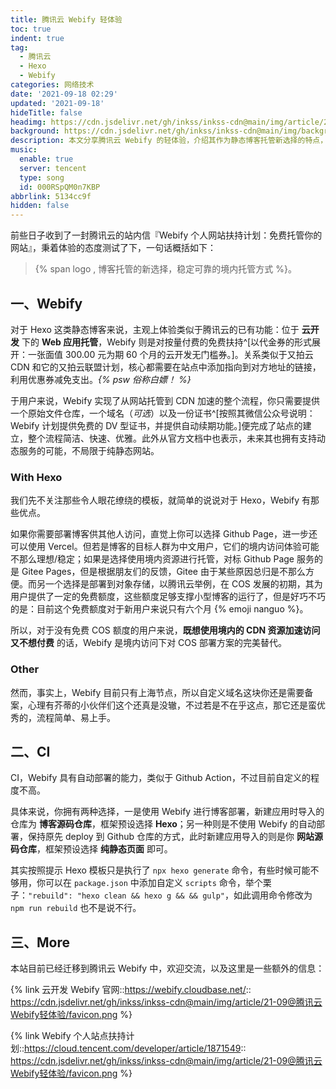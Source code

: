 ```yaml
---
title: 腾讯云 Webify 轻体验
toc: true
indent: true
tag:
  - 腾讯云
  - Hexo
  - Webify
categories: 网络技术
date: '2021-09-18 02:29'
updated: '2021-09-18'
hideTitle: false
headimg: https://cdn.jsdelivr.net/gh/inkss/inkss-cdn@main/img/article/21-09@腾讯云Webify轻体验/Hexo博客封面.png
background: https://cdn.jsdelivr.net/gh/inkss/inkss-cdn@main/img/background/wallhaven-rdplk7.avif
description: 本文分享腾讯云 Webify 的轻体验，介绍其作为静态博客托管新选择的特点，包括对 Hexo 的支持、境内托管优势、自动部署（CI）功能及与其他托管方式的对比，提及个人站点扶持计划及使用要点。
music:
  enable: true
  server: tencent
  type: song
  id: 000RSpQM0n7KBP
abbrlink: 5134cc9f
hidden: false
---
```


前些日子收到了一封腾讯云的站内信『Webify 个人网站扶持计划：免费托管你的网站』，秉着体验的态度测试了下，一句话概括如下：

> {% span logo , 博客托管的新选择，稳定可靠的境内托管方式 %}。

## 一、Webify

对于 Hexo 这类静态博客来说，主观上体验类似于腾讯云的已有功能：位于 **云开发** 下的 **Web 应用托管**，Webify 则是对按量付费的免费扶持^[以代金券的形式展开：一张面值 300.00 元为期 60 个月的云开发无门槛券。]。关系类似于又拍云 CDN 和它的又拍云联盟计划，核心都需要在站点中添加指向到对方地址的链接，利用优惠券减免支出。*{% psw 俗称白嫖！ %}*

于用户来说，Webify 实现了从网站托管到 CDN 加速的整个流程，你只需要提供一个原始文件仓库，一个域名（*可选*）以及一份证书^[按照其微信公众号说明：Webify 计划提供免费的 DV 型证书，并提供自动续期功能。]便完成了站点的建立，整个流程简洁、快速、优雅。此外从官方文档中也表示，未来其也拥有支持动态服务的可能，不局限于纯静态网站。

### With Hexo

我们先不关注那些令人眼花缭绕的模板，就简单的说说对于 Hexo，Webify 有那些优点。

如果你需要部署博客供其他人访问，直觉上你可以选择 Github Page，进一步还可以使用 Vercel。但若是博客的目标人群为中文用户，它们的境内访问体验可能不那么理想/稳定；如果是选择使用境内资源进行托管，对标 Github Page 服务的是 Gitee Pages，但是根据朋友们的反馈，Gitee 由于某些原因总归是不那么方便。而另一个选择是部署到对象存储，以腾讯云举例，在 COS 发展的初期，其为用户提供了一定的免费额度，这些额度足够支撑小型博客的运行了，但是好巧不巧的是：目前这个免费额度对于新用户来说只有六个月 {% emoji nanguo %}。

所以，对于没有免费 COS 额度的用户来说，**既想使用境内的 CDN 资源加速访问又不想付费** 的话，Webify 是境内访问下对 COS 部署方案的完美替代。

### Other

然而，事实上，Webify 目前只有上海节点，所以自定义域名这块你还是需要备案，心理有芥蒂的小伙伴们这个还真是没辙，不过若是不在乎这点，那它还是蛮优秀的，流程简单、易上手。

## 二、CI

CI，Webify 具有自动部署的能力，类似于 Github Action，不过目前自定义的程度不高。

具体来说，你拥有两种选择，一是使用 Webify 进行博客部署，新建应用时导入的仓库为 **博客源码仓库**，框架预设选择 **Hexo**；另一种则是不使用 Webify 的自动部署，保持原先 deploy 到 Github 仓库的方式，此时新建应用导入的则是你 **网站源码仓库**，框架预设选择 **纯静态页面** 即可。

其实按照提示 Hexo 模板只是执行了 `npx hexo generate` 命令，有些时候可能不够用，你可以在 `package.json` 中添加自定义 `scripts` 命令，举个栗子：`"rebuild": "hexo clean && hexo g && && gulp"`，如此调用命令修改为 `npm run rebuild` 也不是说不行。

## 三、More

本站目前已经迁移到腾讯云 Webify 中，欢迎交流，以及这里是一些额外的信息：

<style>
.link-card .left img {
  border-radius: 50%;
}
</style>  

{% link 云开发 Webify 官网::https://webify.cloudbase.net/:: https://cdn.jsdelivr.net/gh/inkss/inkss-cdn@main/img/article/21-09@腾讯云Webify轻体验/favicon.png %}

{% link Webify 个人站点扶持计划::https://cloud.tencent.com/developer/article/1871549:: https://cdn.jsdelivr.net/gh/inkss/inkss-cdn@main/img/article/21-09@腾讯云Webify轻体验/favicon.png %}
